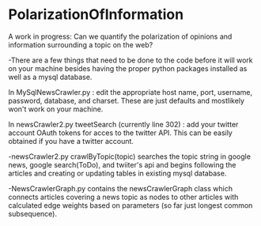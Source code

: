# PolarizationOfInformation
A work in progress: Can we quantify the polarization of opinions and information surrounding a topic on the web?


-There are a few things that need to be done to the code before it will work on your machine besides having 
the proper python packages installed as well as a mysql database.

  In MySqlNewsCrawler.py : edit the appropriate host name, port, username, password, database, and charset. These are just defaults and mostlikely won't work on your machine.

  In newsCrawler2.py tweetSearch (currently line 302) : add your twitter account OAuth tokens for acces to the twitter API. This can be easily obtained if you have a twitter account.



-newsCrawler2.py crawlByTopic(topic) searches the topic string in google news, google search(ToDo), and twiiter's api and begins following the articles and creating or updating tables in existing mysql database.

-NewsCrawlerGraph.py contains the newsCrawlerGraph class which connects articles covering a news topic as nodes to other articles with calculated edge weights based on parameters (so far just longest common subsequence).
